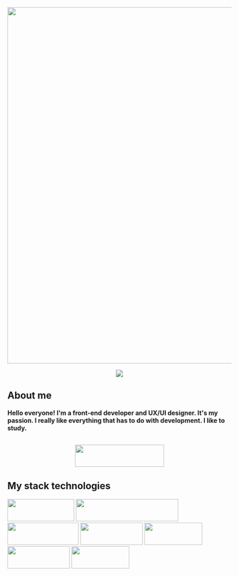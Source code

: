 <!--<p align="center">
  <img width="800px" src="https://assets-global.website-files.com/608a88369ffab4f5de1ed321/63f35253b68fbb93f5aedf7b_JavaScript-code.jpeg" alt="logo" />
</p>-->
<p align="center">
  <img width="800px" src="https://www.thoughtco.com/thmb/OWtQKW1HeFbJi3UZQMH_BskLzQc=/1500x0/filters:no_upscale():max_bytes(150000):strip_icc():format(webp)/css-code-in-text-editor--web-page-internet-technology-862672426-5c8455ddc9e77c0001a67650.jpg" />
</p>

<p align="center"> <img src="https://user-images.githubusercontent.com/120065120/212209674-07b3685e-1127-4f42-9871-3a423d343fa2.svg" /> </p>


## About me


<strong>
  Hello everyone! I'm a front-end developer and UX/UI designer. It's my passion. I really like everything that has to do with development. I like to study. 
</strong>

##

<p align="center">
   <a href="https://www.behance.net/kostekhuszcza">
     <img width="200px" height="50px" src="https://img.shields.io/badge/Behance-black?style=for-the-badge&logo=Behance&logoColor=white"/>
  </a>
</p>


## My stack technologies

<div display="inline">
  <a href="https://reactjs.org/"><img width="150px" height="50px" src="https://img.shields.io/badge/React-grey?style=for-the-badge&logo=React&logoColor=blue"/></a>
  <a href="https://developer.mozilla.org/en-US/docs/Web/JavaScript"><img width="230px" height="50px" src="https://img.shields.io/badge/JavaScript-grey?style=for-the-badge&logo=JavaScript&logoColor=yellow"/></a>
  <a href="https://developer.mozilla.org/en-US/docs/Web/HTML"><img width="160px" height="50px" src="https://img.shields.io/badge/HTML5-grey?style=for-the-badge&logo=HTML5&logoColor=red"/></a>
  <a href="https://developer.mozilla.org/en-US/docs/Web/CSS"><img width="140px" height="50px" src="https://img.shields.io/badge/CSS3-grey?style=for-the-badge&logo=CSS3&logoColor=blue"/></a>
  <a href="https://sass-lang.com/documentation/"><img width="130px" height="50px" src="https://img.shields.io/badge/Scss-grey?style=for-the-badge&logo=Sass&logoColor=darkgrey"/></a>
  <a href="https://gulpjs.com/"><img width="140px" height="50px" src="https://img.shields.io/badge/Gulp-grey?style=for-the-badge&logo=gulp&logoColor=red"/></a>
  <a href="https://www.npmjs.com/"><img width="130px" height="50px" src="https://img.shields.io/badge/npm-grey?style=for-the-badge&logo=npm&logoColor=red"/></a>
</div>



<!--
**Konstans8/Konstans8** is a ✨ _special_ ✨ repository because its `README.md` (this file) appears on your GitHub profile.

Here are some ideas to get you started:

- 🔭 I’m currently working on ...
- 🌱 I’m currently learning ...
- 👯 I’m looking to collaborate on ...
- 🤔 I’m looking for help with ...
- 💬 Ask me about ...
- 📫 How to reach me: ...
- 😄 Pronouns: ...
- ⚡ Fun fact: ...
-->

